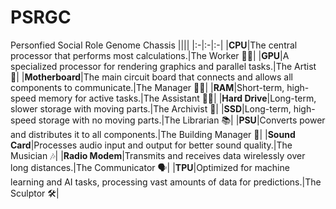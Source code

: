 # PSRGC
Personfied Social Role Genome Chassis 
||||
|:-|:-|:-|
|**CPU**|The central processor that performs most calculations.|The Worker 👷‍♂️|
|**GPU**|A specialized processor for rendering graphics and parallel tasks.|The Artist 🎨|
|**Motherboard**|The main circuit board that connects and allows all components to communicate.|The Manager 👨‍💼|
|**RAM**|Short-term, high-speed memory for active tasks.|The Assistant 👩‍💻|
|**Hard Drive**|Long-term, slower storage with moving parts.|The Archivist 💾|
|**SSD**|Long-term, high-speed storage with no moving parts.|The Librarian 📚|
|**PSU**|Converts power and distributes it to all components.|The Building Manager 🏢|
|**Sound Card**|Processes audio input and output for better sound quality.|The Musician 🎶|
|**Radio Modem**|Transmits and receives data wirelessly over long distances.|The Communicator 🗣️|
|**TPU**|Optimized for machine learning and AI tasks, processing vast amounts of data for predictions.|The Sculptor 🛠️|
